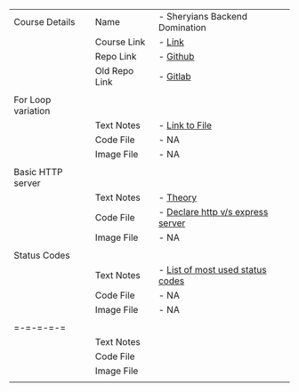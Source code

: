 ||||
|-|-|-|
|Course Details|Name|- Sheryians Backend Domination|
||Course Link|- [Link](https://sheryians.com/courses/courses-details/Back-End%20Domination:%20Create%20Efficient%20Back-End.)|
||Repo Link|- [Github](https://github.com/nileshchakkarwar/js-fullstack)|
||Old Repo Link|- [Gitlab](https://gitlab.com/nileshchakkarwar/nodejs-sheryians)|
||||
|For Loop variation |||
||Text Notes|- [Link to File](/hiteshc_yt/microNotesCodeFiles/forLoopsInJs.txt)|
||Code File|- NA|
||Image File|- NA|
||||
|Basic HTTP server |||
||Text Notes|- [Theory](/sheryians/backendDomination/02-codeTxtFiles/basicServer.txt)|
||Code File|- [Declare http v/s express server](/sheryians/backendDomination/02-codeTxtFiles/httpExpressServerDef.js)|
||Image File|- NA|
||||
|Status Codes|||
||Text Notes|- [List of most used status codes](/sheryians/backendDomination/02-codeTxtFiles/statusCodes.txt)|
||Code File|- NA|
||Image File|- NA|
||||
|=-=-=-=-=|||
||Text Notes||
||Code File||
||Image File||
||||